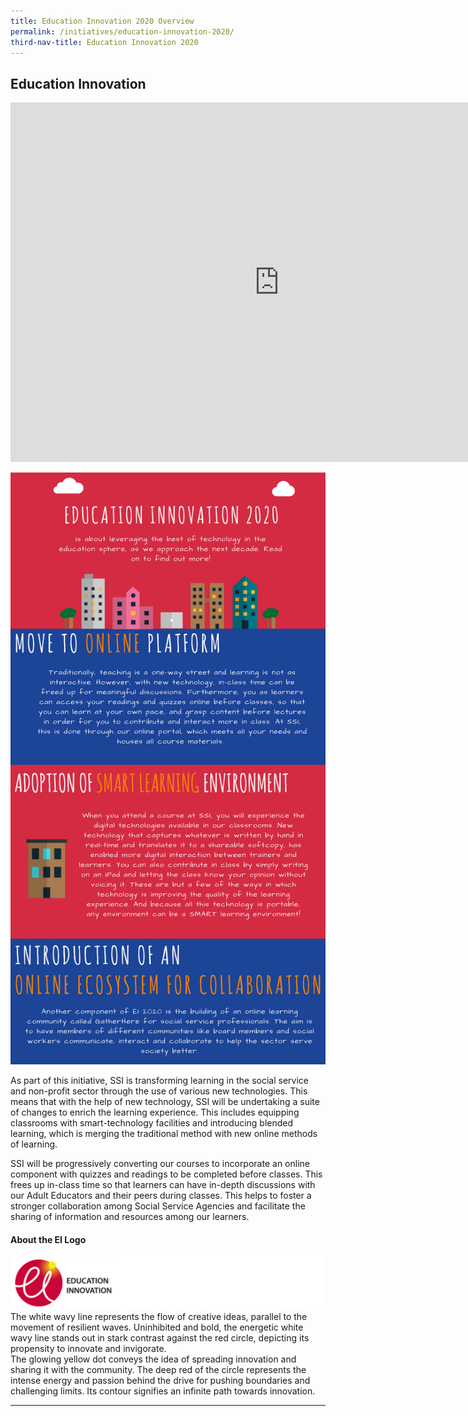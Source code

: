 ```yaml
---
title: Education Innovation 2020 Overview
permalink: /initiatives/education-innovation-2020/
third-nav-title: Education Innovation 2020
---
```


## Education Innovation
<iframe id="ytplayer" type="text/html" width="860" height="575"
  src="https://www.youtube.com/embed/NNdSNJudHh8"
  frameborder="0" allow="accelerometer; autoplay; encrypted-media; gyroscope; picture-in-picture" allowfullscreen=""></iframe>

![Overview of Education Innovation](/images/EiOverview.png)

As part of this initiative, SSI is transforming learning in the social service and non-profit sector through the use of various new technologies.
This means that with the help of new technology, SSI will be undertaking a suite of changes to enrich the learning experience. This includes equipping classrooms with smart-technology facilities and introducing blended learning, which is merging the traditional method with new online methods of learning.

SSI will be progressively converting our courses to incorporate an online component with quizzes and readings to be completed before classes. This frees up in-class time so that learners can have in-depth discussions with our Adult Educators and their peers during classes. This helps to foster a stronger collaboration among Social Service Agencies and facilitate the sharing of information and resources among our learners.

#### About the EI Logo

![EI-logo](/images/initiatives/education-innovation/EI-logo-long.png)
The white wavy line represents the flow of creative ideas, parallel to the movement of resilient waves. Uninhibited and bold, the energetic white wavy line stands out in stark contrast against the red circle, depicting its propensity to innovate and invigorate.<br>The glowing yellow dot conveys the idea of spreading innovation and sharing it with the community. The deep red of the circle represents the intense energy and passion behind the drive for pushing boundaries and challenging limits. Its contour signifies an infinite path towards innovation.

---------------------------------------------------------------------------------------------------------------------------------

